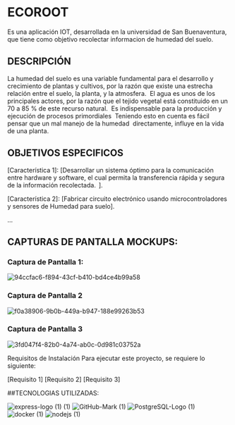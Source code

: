 # ECOROOT

Es una aplicación IOT, desarrollada en la universidad de San Buenaventura, que tiene como objetivo recolectar informacion de humedad del suelo.

## DESCRIPCIÓN

La humedad del suelo es una variable fundamental para el desarrollo y crecimiento de plantas y cultivos, por la razón que existe una estrecha relación entre el suelo, la planta, y la atmosfera.   ​
El agua es unos de los principales actores, por la razón que el tejido vegetal está constituido en un 70 a 85 % de este recurso natural. ​
Es indispensable para la producción y ejecución de procesos primordiales ​
Teniendo esto en cuenta es fácil pensar que un mal manejo de la humedad ​
directamente, influye en la vida de una planta.

## OBJETIVOS ESPECIFICOS
[Característica 1]: [Desarrollar un sistema óptimo para la comunicación entre hardware y software, el cual permita la transferencia rápida y segura de la información recolectada. ​
].

[Característica 2]: [Fabricar circuito electrónico usando microcontroladores y sensores de Humedad para suelo].


...
## CAPTURAS DE PANTALLA MOCKUPS:

### Captura de Pantalla 1:
![94ccfac6-f894-43cf-b410-bd4ce4b99a58](https://github.com/Anderxd14/AppFlutter/assets/97226743/27270f4d-2b02-4bb1-8ba4-85fada6d50dd)


### Captura de Pantalla 2
![f0a38906-9b0b-449a-b947-188e99263b53](https://github.com/Anderxd14/AppFlutter/assets/97226743/4cf76e10-7348-4406-a9f9-9ce26dc61067)


### Captura de Pantalla 3
![3fd047f4-82b0-4a74-ab0c-0d981c03752a](https://github.com/Anderxd14/AppFlutter/assets/97226743/4c75acb3-9f3f-4791-a5e0-8a7f737fdd6a)



Requisitos de Instalación
Para ejecutar este proyecto, se requiere lo siguiente:

[Requisito 1]
[Requisito 2]
[Requisito 3]

##TECNOLOGIAS UTILIZADAS:


![express-logo (1) (1)](https://github.com/Anderxd14/AppFlutter/assets/97226743/eb059fe3-607d-4387-84f2-26b3439e2fa0)
![GitHub-Mark (1)](https://github.com/Anderxd14/AppFlutter/assets/97226743/b91b251d-f30b-45ad-a251-260d0fbdd855)
![PostgreSQL-Logo (1)](https://github.com/Anderxd14/AppFlutter/assets/97226743/006a1f14-b983-4a2a-92b7-9679412232d0)
![docker (1)](https://github.com/Anderxd14/AppFlutter/assets/97226743/67e37924-b50e-488c-9062-bb4b6dcc0c47)
![nodejs (1)](https://github.com/Anderxd14/AppFlutter/assets/97226743/151a2d3e-74df-4fde-a1f0-93a0eb607e55)

